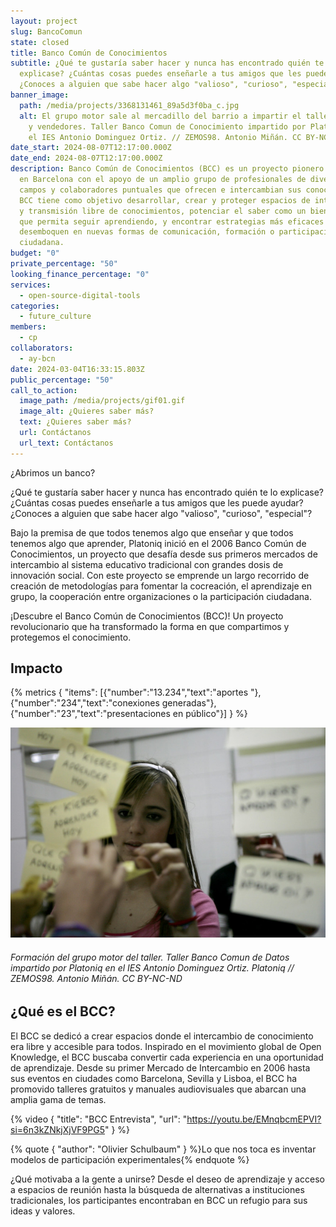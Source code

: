 ```yaml
---
layout: project
slug: BancoComun
state: closed
title: Banco Común de Conocimientos
subtitle: ¿Qué te gustaría saber hacer y nunca has encontrado quién te lo
  explicase? ¿Cuántas cosas puedes enseñarle a tus amigos que les puede ayudar?
  ¿Conoces a alguien que sabe hacer algo "valioso", "curioso", "especial"?
banner_image:
  path: /media/projects/3368131461_89a5d3f0ba_c.jpg
  alt: El grupo motor sale al mercadillo del barrio a impartir el taller a vecinos
    y vendedores. Taller Banco Comun de Conocimiento impartido por Platoniq en
    el IES Antonio Dominguez Ortiz. // ZEMOS98. Antonio Miñán. CC BY-NC-ND
date_start: 2024-08-07T12:17:00.000Z
date_end: 2024-08-07T12:17:00.000Z
description: Banco Común de Conocimientos (BCC) es un proyecto pionero que nace
  en Barcelona con el apoyo de un amplio grupo de profesionales de diversos
  campos y colaboradores puntuales que ofrecen e intercambian sus conocimientos.
  BCC tiene como objetivo desarrollar, crear y proteger espacios de intercambio
  y transmisión libre de conocimientos, potenciar el saber como un bien común
  que permita seguir aprendiendo, y encontrar estrategias más eficaces que
  desemboquen en nuevas formas de comunicación, formación o participación
  ciudadana.
budget: "0"
private_percentage: "50"
looking_finance_percentage: "0"
services:
  - open-source-digital-tools
categories:
  - future_culture
members:
  - cp
collaborators:
  - ay-bcn
date: 2024-03-04T16:33:15.803Z
public_percentage: "50"
call_to_action:
  image_path: /media/projects/gif01.gif
  image_alt: ¿Quieres saber más?
  text: ¿Quieres saber más?
  url: Contáctanos
  url_text: Contáctanos
---
```

¿Abrimos un banco?

¿Qué te gustaría saber hacer y nunca has encontrado quién te lo explicase? ¿Cuántas cosas puedes enseñarle a tus amigos que les puede ayudar? ¿Conoces a alguien que sabe hacer algo "valioso", "curioso", "especial"?

Bajo la premisa de que todos tenemos algo que enseñar y que todos tenemos algo que aprender, Platoniq inició en el 2006 Banco Común de Conocimientos, un proyecto que desafía desde sus primeros mercados de intercambio al sistema educativo tradicional con grandes dosis de innovación social. Con este proyecto se emprende un largo recorrido de creación de metodologías para fomentar la cocreación, el aprendizaje en grupo, la cooperación entre organizaciones o la participación ciudadana.

¡Descubre el Banco Común de Conocimientos (BCC)! Un proyecto revolucionario que ha transformado la forma en que compartimos y protegemos el conocimiento.

## Impacto

{% metrics { "items": [{"number":"13.234","text":"aportes "},{"number":"234","text":"conexiones generadas"},{"number":"23","text":"presentaciones en público"}] } %}

![](/media/3363577920_f7a77598ca_c.jpg "Formación del grupo motor del taller. Taller Banco Comun de Datos impartido por Platoniq en el IES Antonio Dominguez Ortiz. // ZEMOS98. Antonio Miñán. CC BY-NC-ND")

###### *Formación del grupo motor del taller. Taller Banco Comun de Datos impartido por Platoniq en el IES Antonio Dominguez Ortiz. Platoniq // ZEMOS98. Antonio Miñán. CC BY-NC-ND*

## ¿Qué es el BCC?

El BCC se dedicó a crear espacios donde el intercambio de conocimiento era libre y accesible para todos. Inspirado en el movimiento global de Open Knowledge, el BCC buscaba convertir cada experiencia en una oportunidad de aprendizaje. Desde su primer Mercado de Intercambio en 2006 hasta sus eventos en ciudades como Barcelona, Sevilla y Lisboa, el BCC ha promovido talleres gratuitos y manuales audiovisuales que abarcan una amplia gama de temas.

{% video { "title": "BCC Entrevista", "url": "https://youtu.be/EMnqbcmEPVI?si=6n3kZNkjXjVF9PG5" } %}



{% quote { "author": "Olivier Schulbaum" } %}Lo que nos toca es inventar modelos de participación experimentales{% endquote %}

¿Qué motivaba a la gente a unirse? Desde el deseo de aprendizaje y acceso a espacios de reunión hasta la búsqueda de alternativas a instituciones tradicionales, los participantes encontraban en BCC un refugio para sus ideas y valores.
